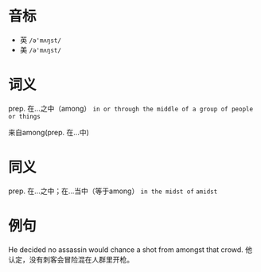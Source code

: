 # 音标

- 英 `/ə'mʌŋst/`
- 美 `/ə'mʌŋst/`

# 词义

prep. 在…之中（among）
`in or through the middle of a group of people or things`



来自among(prep. 在…中)

# 同义

prep. 在…之中；在…当中（等于among）
`in the midst of` `amidst`

# 例句

He decided no assassin would chance a shot from amongst that crowd.
他认定，没有刺客会冒险混在人群里开枪。


